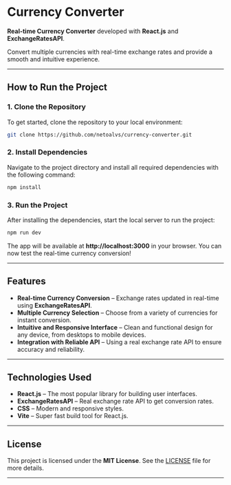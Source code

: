 # Currency Converter

**Real-time Currency Converter** developed with **React.js** and **ExchangeRatesAPI**.

Convert multiple currencies with real-time exchange rates and provide a smooth and intuitive experience.

---

## How to Run the Project

### 1. Clone the Repository

To get started, clone the repository to your local environment:

```bash
git clone https://github.com/netoalvs/currency-converter.git
```

### 2. Install Dependencies

Navigate to the project directory and install all required dependencies with the following command:

```bash
npm install
```

### 3. Run the Project

After installing the dependencies, start the local server to run the project:

```bash
npm run dev
```

The app will be available at **http://localhost:3000** in your browser. You can now test the real-time currency conversion!

---

## Features

- **Real-time Currency Conversion** – Exchange rates updated in real-time using **ExchangeRatesAPI**.
- **Multiple Currency Selection** – Choose from a variety of currencies for instant conversion.
- **Intuitive and Responsive Interface** – Clean and functional design for any device, from desktops to mobile devices.
- **Integration with Reliable API** – Using a real exchange rate API to ensure accuracy and reliability.

---

## Technologies Used

- **React.js** – The most popular library for building user interfaces.
- **ExchangeRatesAPI** – Real exchange rate API to get conversion rates.
- **CSS** – Modern and responsive styles.
- **Vite** – Super fast build tool for React.js.

---

## License

This project is licensed under the **MIT License**. See the [LICENSE](LICENSE) file for more details.

---
